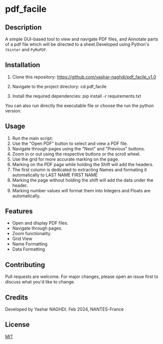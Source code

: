 # pdf_facile

## Description
A simple GUI-based tool to view and navigate PDF files, and Annotate parts of a pdf file which will be directed to a sheet.Developed using Python's `tkinter` and `PyMuPDF`.

## Installation

1. Clone this repository: https://github.com/yashar-naghdi/pdf_facile_v1.0
2. Navigate to the project directory: cd pdf_facile

3. Install the required dependencies:
pip install -r requirements.txt

You can also run directly the executable file or choose the run the python version.
## Usage

1. Run the main script:
2. Use the "Open PDF" button to select and view a PDF file.
3. Navigate through pages using the "Next" and "Previous" buttons.
4. Zoom in or out using the respective buttons or the scroll wheel.
5. Use the grid for more accurate marking on the page.
6. Marking on the PDF page while holding the Shift will add the headers.
7. The first column is dedicated to extracting Names and formating it automatically to LAST NAME FIRST NAME
8. Marking the page without holding the shift will add the data under the header.
9. Marking number values will format them into Integers and Floats are automatically. 



## Features

- Open and display PDF files.
- Navigate through pages.
- Zoom functionality.
- Grid View
- Name Formatting
- Data Formatting


## Contributing
Pull requests are welcome. For major changes, please open an issue first to discuss what you'd like to change.

## Credits
Developed by Yashar NAGHDI.
Feb 2024, NANTES-France
## License
[MIT](https://choosealicense.com/licenses/mit/)


